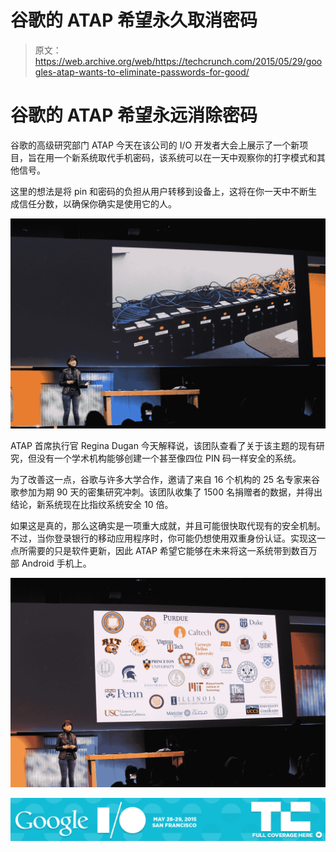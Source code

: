 # 谷歌的 ATAP 希望永久取消密码 

> 原文：<https://web.archive.org/web/https://techcrunch.com/2015/05/29/googles-atap-wants-to-eliminate-passwords-for-good/>

# 谷歌的 ATAP 希望永远消除密码

谷歌的高级研究部门 ATAP 今天在该公司的 I/O 开发者大会上展示了一个新项目，旨在用一个新系统取代手机密码，该系统可以在一天中观察你的打字模式和其他信号。

这里的想法是将 pin 和密码的负担从用户转移到设备上，这将在你一天中不断生成信任分数，以确保你确实是使用它的人。

![google-io-2015-atap0068](img/01ce91ac8f1699f0fc0bb1cb996a6a76.png)

ATAP 首席执行官 Regina Dugan 今天解释说，该团队查看了关于该主题的现有研究，但没有一个学术机构能够创建一个甚至像四位 PIN 码一样安全的系统。

为了改善这一点，谷歌与许多大学合作，邀请了来自 16 个机构的 25 名专家来谷歌参加为期 90 天的密集研究冲刺。该团队收集了 1500 名捐赠者的数据，并得出结论，新系统现在比指纹系统安全 10 倍。

如果这是真的，那么这确实是一项重大成就，并且可能很快取代现有的安全机制。不过，当你登录银行的移动应用程序时，你可能仍想使用双重身份认证。实现这一点所需要的只是软件更新，因此 ATAP 希望它能够在未来将这一系统带到数百万部 Android 手机上。

![google-io-2015-atap0066](img/eae32d41183ed5966f049b03bec2c3ae.png)

[![](img/961efc35754fec4cced20b252f9fed6a.png)](https://web.archive.org/web/20221221003852/https://techcrunch.com/tag/io2015/)